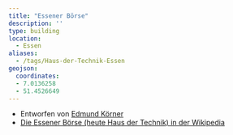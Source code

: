 ```yaml
---
title: "Essener Börse"
description: ''
type: building
location:
  - Essen
aliases:
  - /tags/Haus-der-Technik-Essen
geojson:
  coordinates:
  - 7.0136258
  - 51.4526649
---
```


* Entworfen von [Edmund Körner](/tags/Edmund-Körner)
* [Die Essener Börse (heute Haus der Technik) in der Wikipedia](https://de.wikipedia.org/wiki/Haus_der_Technik_(Essen))
